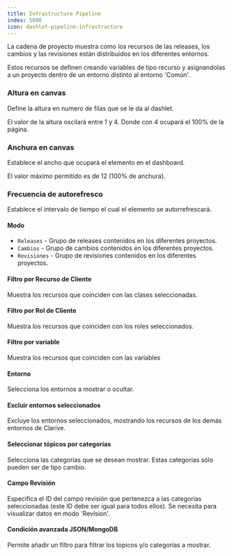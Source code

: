 ```yaml
---
title: Infrastructure Pipeline
index: 5000
icon: dashlet-pipeline-infrastructure
---
```


La cadena de proyecto muestra como los recursos de las releases, los cambios y las revisiones están distribuidos en los
diferentes entornos.

Estos recursos se definen creando variables de tipo recurso y asignandolas a un proyecto dentro de un entorno distinto
al entorno 'Común'.

### Altura en canvas

Define la altura en numero de filas que se le da al dashlet.

El valor de la altura oscilará entre 1 y 4. Donde con 4 ocupará el 100% de la página.

### Anchura en canvas

Establece el ancho que ocupará el elemento en el dashboard.

El valor máximo permitido es de 12 (100% de anchura).

### Frecuencia de autorefresco

Establece el intervalo de tiempo el cual el elemento se autorrefrescará.

#### Modo

- `Releases` - Grupo de releases contenidos en los diferentes proyectos.
- `Cambios` - Grupo de cambios contenidos en los diferentes proyectos.
- `Revisiones` - Grupo de revisiones contenidos en los diferentes proyectos.

#### Filtro por Recurso de Cliente

Muestra los recursos que coinciden con las clases seleccionadas.

#### Filtro por Rol de Cliente

Muestra los recursos que coinciden con los roles seleccionados.

#### Filtro por variable

Muestra los recursos que coinciden con las variables

#### Entorno

Selecciona los entornos a mostrar o ocultar.

#### Excluir entornos seleccionados

Excluye los entornos seleccionados, mostrando los recursos de los demás entornos de Clarive.

#### Seleccionar tópicos por categorías

Selecciona las categorías que se desean mostrar. Estas categorías sólo pueden ser de tipo cambio.

#### Campo Revisión

Especifica el ID del campo revisión que pertenezca a las categorias seleccionadas (este ID debe ser igual para todos
ellos). Se necesita para visualizar datos en modo 'Revision'.

#### Condición avanzada JSON/MongoDB

Permite añadir un filtro para filtrar los topicos y/o categorías a mostrar.
